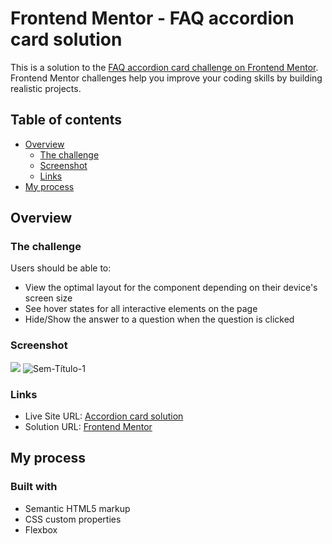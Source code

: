 # Frontend Mentor - FAQ accordion card solution

This is a solution to the [FAQ accordion card challenge on Frontend Mentor](https://www.frontendmentor.io/challenges/faq-accordion-card-XlyjD0Oam). Frontend Mentor challenges help you improve your coding skills by building realistic projects. 

## Table of contents

- [Overview](#overview)
  - [The challenge](#the-challenge)
  - [Screenshot](#screenshot)
  - [Links](#links)
- [My process](#my-process)

## Overview

### The challenge

Users should be able to:

- View the optimal layout for the component depending on their device's screen size
- See hover states for all interactive elements on the page
- Hide/Show the answer to a question when the question is clicked

### Screenshot

![](./screenshot.jpg)
![Sem-Título-1](https://user-images.githubusercontent.com/92182457/142739536-7500d92e-880b-4891-a1bd-ef9d505eea62.jpg)


### Links

- Live Site URL: [Accordion card solution](https://jpsmenezes.github.io/faq-accordion-card-main/)
- Solution URL:  [Frontend Mentor](https://www.frontendmentor.io/solutions/html-css-and-js-2fjFXW5Ux)

## My process

### Built with

- Semantic HTML5 markup
- CSS custom properties
- Flexbox
